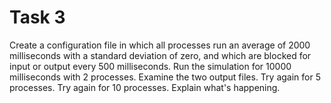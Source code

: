 # Task 3

Create a configuration file in which all processes run an average
of 2000 milliseconds with a standard deviation of zero, and which
are blocked for input or output every 500 milliseconds. Run the
simulation for 10000 milliseconds with 2 processes. Examine the
two output files. Try again for 5 processes. Try again for 10
processes. Explain what's happening.
